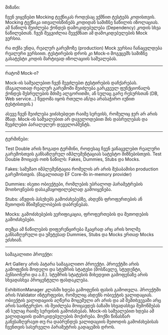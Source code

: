 მიზანი:

ჩვენ ვიყენებთ Mocking ტექნიკას როდესაც ვქმნით ტესტებს კოდისთვის. Mocking ტექნიკა ითვალისწინებს კოდიდან სამიზნე ნაწილის იზოლაციას. 
ამ ნაწილს შეიძლება ქონდეს დამოკიდებულება (Dependency) კოდის სხვა ნაწილებთან. ჩვენ შეგვიძლია შევქმნათ ამ დამოკიდებულების Mock ვერსია.

რა თქმა უნდა, რეალურ გარემოზე (production) Mock ვერსია ჩანაცვლდება რეალური ვერსიით. ტესტირების დროს კი Mock-ი მოგვცემს სამიზნე გასატესტი კოდის
მარტივად იზოლაციის საშუალებას.

------------------------

რატომ Mock-ი?

Mock-ის საშუალებით ჩვენ შევძლებთ ტესტირების დაჩქარებას. (მაგალითად რეალურ გარემოში შეიძლება გარკვეულ ფუნქციონალს ქონდეს შესრულების მძიმე ალგორითმი,
ან სულაც გარე რესურსთან (DB, Web service...) წვდომა იყოს რთული ან/და არასაჭირო იუნით ტესტისთვის.)

ასევე ჩვენ შეიძლება ვიძახებდეთ რაიმე სერვისს, რომელიც ჯერ არ არის მზად. Mock-ის საშუალებით არ დაველოდებით მის დასრულებას და 
შევძლებთ პარალელურ დეველოპმენტს.

------------------------

ტერმინები:

Test Double არის ზოგადი ტერმინი, როდესაც ჩვენ ვანაცვლებთ რეალური გარემოსთვის განსაზღვრულ იმპლემენტაციას სატესტო მიზნებისთვის.
Test Double მოიცავს ოთხ ნაწილს: Fakes, Dummies, Stubs და Mocks.

Fakes: სამუშაო იმპლემენტაცია რომელის არ არის შესაბამისი production გარემოსთვის. (მაგალითად EF Core-ში in-memory provider)

Dummies: ისეთი ობიექტები, რომლების უბრალოდ პარამეტრების მოთხოვნების დასაკმაყოფილებლად გამოიყენება.

Stubs: აწვდის პასუხებს გამოძახებებზე, ახდენს ფროფერთების ან მეთოდის მნიშვნელობების დაბრუნებას.

Mocks: გამოძახებების ვერიფიკაცია, ფროფერთების და მეთოდების გამოძახებები.

თუმცა ამ ნაწილების დიფერენცირება მკაცრად არც არის ხოლმე განსაზღვრული და უმეტესად Dummies, Stubs და Mocks ერთად Mocks ეძახიან.

------------------------

სამაგალითი პროექტი:

Art Gallery არის პატარა სამაგალითო პროექტი. პროექტში არის გამოფენის მოდელი და სტუმრის სტატუსი (მოსწავლე, სტუდენტი, პენსიონერი და ა.შ.).
სტუმრის სტატუსის მიხედვით გამოფენაზე არის სხვადასხვა პროცენტული ფასდაკლება.

ExhibitionManager კლასში ხდება გამოფენის ფასის გამოთვლა. პროექტში არის IValidator ინტერფეისი, რომელიც ახდენს ობიექტის ვალიდაციას.
ობიექტის ვალიდაციის აღწერა მოცემული არ არის და ამ შემთხვევაში არც არის საინტერესო. ის შეიძლება მოიცავდეს ბაზაში სხვადასხვა შემოწმებას ან
სულაც რაიმე სერვისის გამოძახებას. Mock-ის საშუალებით ხდება ამ ვალიდაციის დამოკიდებულების მოქირება. მოქში წინასწარ განვსაზღვრავთ თუ
რა დაბრუნდეს ვალიდაციის მეთოდის გამოძახებისას ჩვენთვის სასურველი პარამეტრის გადაცემის დროს.
